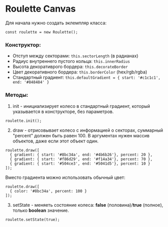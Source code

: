# Roulette Canvas

Для начала нужно создать эклемпляр класса:
```
const roulette = new Roulette();
```

### Конструктор:
 - Отступ между секторами: ```this.sectorLength``` (в радианах)
 - Радиус внутреннего пустого кольца: ```this.innerRadius```
 - Высота декоративрого бордера: ```this.decorateBorder```
 - Цвет декоративного бордера: ```this.borderColor``` (hex/rgb/rgba)
 - Стандартный градиент: ```this.defaultGradient = {
    start: '#c1c1c1',
    end: '#848484'
}```

### Методы:
1. init - инициализирует колесо в стандартный градиент, который указывается в конструкторе, без параметров.
```
roulette.init();
```

2. draw - отрисовывает колесо с информацией о секторах, суммарный "percent" должен быть равен 100. В аргументах нужен массив объектов, даже если этот объект один.
```
roulette.draw([
  { gradient: { start: '#8bc34a', end: '#4b6b26'}, percent: 20 },
  { gradient: { start: '#f86d29', end: '#f14a34'}, percent: 70 },
  { gradient: { start: '#504ce3', end: '#5041d5'}, percent: 10 }
]);
```
Вместо градиента можно использовать обычный цвет:
```
roulette.draw([
  { color: '#8bc34a', percent: 100 }
]);
```


3. setState - меняеть состояние колеса: **false** (половина)/**true** (полное), только **boolean** значение.
```
roulette.setState(true);
```
